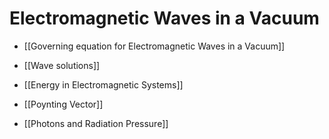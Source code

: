 # Electromagnetic Waves in a Vacuum

- [[Governing equation for Electromagnetic Waves in a Vacuum]]
- [[Wave solutions]]

- [[Energy in Electromagnetic Systems]]
- [[Poynting Vector]]
- [[Photons and Radiation Pressure]]
